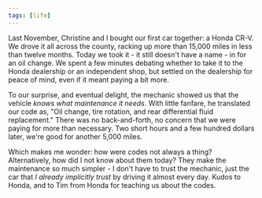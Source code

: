 ```yaml
---
tags: [life]
---
```


Last November, Christine and I bought our first car together: a Honda CR-V.
We drove it all across the county, racking up more than 15,000 miles in less
than twelve months. Today we took it - it still doesn't have a name - in for an
oil change. We spent a few minutes debating whether to take it to the Honda
dealership or an independent shop, but settled on the dealership for peace of
mind, even if it meant paying a bit more.

To our surprise, and eventual delight, the mechanic showed us that the vehicle
*knows what maintenance it needs*. With little fanfare, he translated our code
as, "Oil change, tire rotation, and rear differential fluid replacement." There
was no back-and-forth, no concern that we were paying for more than necessary.
Two short hours and a few hundred dollars later, we're good for another 5,000
miles.

Which makes me wonder: how were codes not always a thing? Alternatively, how did
I not know about them today? They make the maintenance so much simpler - I don't
have to trust the mechanic, just the car that *I already implicitly trust* by
driving it almost every day. Kudos to Honda, and to Tim from Honda for teaching
us about the codes.
